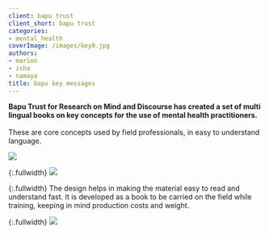 ```yaml
---
client: bapu trust
client_short: bapu trust
categories:
- mental_health
coverImage: /images/key0.jpg
authors:
- marion
- isha
- namaya
title: bapu key messages
---
```


**Bapu Trust for Research on Mind and Discourse has created a set of multi lingual books on key concepts for the use of mental health practitioners.** <br><br>These are core concepts used by field professionals, in easy to understand language.

![]({{site.baseurl}}/images/key0.jpg)

{:.fullwidth}
![]({{site.baseurl}}/images/key2.jpg)

{:.fullwidth}
The design helps in making the material easy to read and understand fast. It is developed as a book to be carried on the field while training, keeping in mind production costs and weight.

{:.fullwidth}
![]({{site.baseurl}}/images/key1.jpg)

